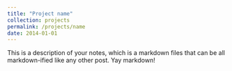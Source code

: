 ```yaml
---
title: "Project name"
collection: projects
permalink: /projects/name
date: 2014-01-01
---
```


This is a description of your notes, which is a markdown files that can be all markdown-ified like any other post. Yay markdown!